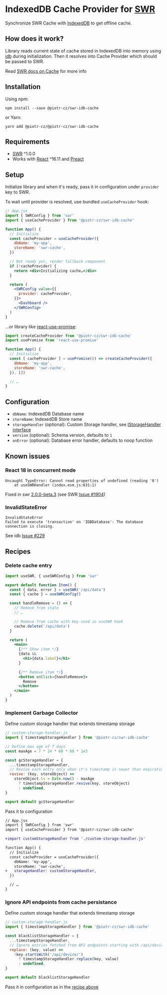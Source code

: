 # IndexedDB Cache Provider for [SWR](https://swr.vercel.app/)

Synchronize SWR Cache with [IndexedDB](https://developer.mozilla.org/en-US/docs/Glossary/IndexedDB) to get offline cache.


## How does it work?

Library reads current state of cache stored in IndexedDB into memory using [idb](https://github.com/jakearchibald/idb) during initialization.
Then it resolves into Cache Provider which should be passed to SWR.

Read [SWR docs on Cache](https://swr.vercel.app/docs/advanced/cache) for more info


## Installation

Using npm:

```console
npm install --save @piotr-cz/swr-idb-cache
```

or Yarn:

```console
yarn add @piotr-cz/@piotr-cz/swr-idb-cache
```


## Requirements

- [SWR](https://swr.vercel.app/) ^1.0.0
- Works with [React](https://reactjs.org/) ^16.11 and [Preact](https://preactjs.com/)

## Setup

Initialize library and when it's ready, pass it in configuration under `provider` key to SWR.

To wait until provider is resolved, use bundled `useCacheProvider` hook:

```jsx
// App.jsx
import { SWRConfig } from 'swr'
import { useCacheProvider } from '@piotr-cz/swr-idb-cache'

function App() {
  // Initialize
  const cacheProvider = useCacheProvider({
    dbName: 'my-app',
    storeName: 'swr-cache',
  })

  // Not ready yet, render fallback component
  if (!cacheProvider) {
    return <div>Initializing cache…</div>
  }

  return (
    <SWRConfig value={{
      provider: cacheProvider,
    }}>
      <Dashboard />
    </SWRConfig>
  )
}
```

…or library like [react-use-promise](https://github.com/bsonntag/react-use-promise):

```js
import createCacheProvider from '@piotr-cz/swr-idb-cache'
import usePromise from 'react-use-promise'

function App() {
  // Initialize
  const [ cacheProvider ] = usePromise(() => createCacheProvider({
    dbName: 'my-app',
    storeName: 'swr-cache',
  }), [])

  // …
}

```


## Configuration

- `dbName`: IndexedDB Database name
- `storeName`: IndexedDB Store name
- `storageHandler` (optional): Custom Storage handler, see [IStorageHandler interface](./src/types.ts#L31)
- `version` (optional): Schema version, defaults to `1`
- `onError` (optional): Database error handler, defaults to noop function


## Known issues


### React 18 in concurrent mode

```
Uncaught TypeError: Cannot read properties of undefined (reading '0')
    at useSWRHandler (index.esm.js:631:1)
```

Fixed in swr [2.0.0-beta.3](https://github.com/vercel/swr/releases/tag/2.0.0-beta.3) (see SWR [Issue #1904](https://github.com/vercel/swr/issues/1904))


### InvalidStateError

```
InvalidStateError
Failed to execute 'transaction' on 'IDBDatabase': The database connection is closing.
```

See idb [Issue #229](https://github.com/jakearchibald/idb/issues/229)


## Recipes


### Delete cache entry

```jsx
import useSWR, { useSWRConfig } from 'swr'

export default function Item() {
  const { data, error } = useSWR('/api/data')
  const { cache } = useSWRConfig()

  const handleRemove = () => {
    // Remove from state
    // …

    // Remove from cache with key used in useSWR hook
    cache.delete('/api/data')
  }

  return (
    <main>
      {/** Show item */}
      {data &&
        <h1>{data.label}</h1>
      }

      {/** Remove item */}
      <button onClick={handleRemove}>
        Remove
      </button>
    </main>
  )
}
```


### Implement Garbage Collector

Define custom storage handler that extends timestamp storage

```js
// custom-storage-handler.js
import { timestampStorageHandler } from '@piotr-cz/swr-idb-cache'

// Define max age of 7 days
const maxAge = 7 * 24 * 60 * 60 * 1e3

const gcStorageHandler = {
  ...timestampStorageHandler,
  // Revive each entry only when it's timestamp is newer than expiration
  revive: (key, storeObject) => 
    storeObject.ts > Date.now() - maxAge
      ? timestampStorageHandler.revive(key, storeObject)
      : undefined,
}

export default gcStorageHandler
```

Pass it to configuration

```diff
// App.jsx
import { SWRConfig } from 'swr'
import { useCacheProvider } from '@piotr-cz/swr-idb-cache'

+import customStorageHandler from './custom-storage-handler.js'

function App() {
  // Initialize
  const cacheProvider = useCacheProvider({
    dbName: 'my-app',
    storeName: 'swr-cache',
+   storageHandler: customStorageHandler,
  })

  // …
}
```


### Ignore API endpoints from cache persistance

Define custom storage handler that extends timestamp storage

```js
// custom-storage-handler.js
import { timestampStorageHandler } from '@piotr-cz/swr-idb-cache'

const blacklistStorageHandler = {
  ...timestampStorageHandler,
  // Ignore entries fetched from API endpoints starting with /api/device
  replace: (key, value) =>
    !key.startsWith('/api/device/')
      ? timestampStorageHandler.replace(key, value)
      : undefined,
}

export default blacklistStorageHandler
```

Pass it in configuration as in the [recipe above](#implement-garbage-collector)
